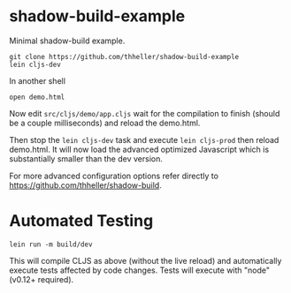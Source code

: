 shadow-build-example
====================

Minimal shadow-build example.

```
git clone https://github.com/thheller/shadow-build-example
lein cljs-dev
```

In another shell
```
open demo.html
```

Now edit ```src/cljs/demo/app.cljs``` wait for the compilation to finish (should be a couple milliseconds) and reload the demo.html.

Then stop the ```lein cljs-dev``` task and execute ```lein cljs-prod``` then reload demo.html. It will now load the advanced optimized Javascript which is substantially smaller than the dev version.

For more advanced configuration options refer directly to https://github.com/thheller/shadow-build.


Automated Testing
=====================

```
lein run -m build/dev
```

This will compile CLJS as above (without the live reload) and automatically execute tests affected by code changes. Tests will execute with "node" (v0.12+ required).